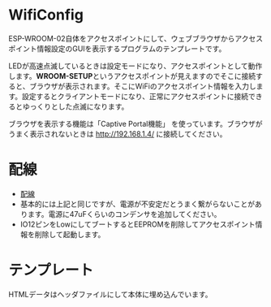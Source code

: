 # WifiConfig

ESP-WROOM-02自体をアクセスポイントにして、ウェブブラウザからアクセスポイント情報設定のGUIを表示するプログラムのテンプレートです。

LEDが高速点滅しているときは設定モードになり、アクセスポイントとして動作します。**WROOM-SETUP**というアクセスポイントが見えますのでそこに接続すると、ブラウザが表示されます。そこにWiFiのアクセスポイント情報を入力します。設定するとクライアントモードになり、正常にアクセスポイントに接続できるとゆっくりとした点滅になります。

ブラウザを表示する機能は「Captive Portal機能」 を使っています。ブラウザがうまく表示されないときは http://192.168.1.4/ に接続してください。

# 配線

* [配線](../../../Arduino-CLI/ESP-WROOM-02.md)
* 基本的には上記と同じですが、電源が不安定だとうまく繋がらないことがあります。電源に47uFくらいのコンデンサを追加してください。 
* IO12ピンをLowにしてブートするとEEPROMを削除してアクセスポイント情報を削除して起動します。	

# テンプレート

HTMLデータはヘッダファイルにして本体に埋め込んでいます。

